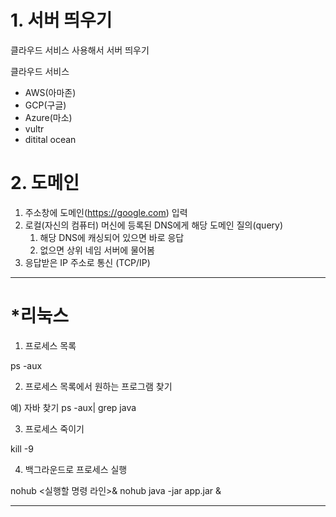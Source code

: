 # 1. 서버 띄우기

클라우드 서비스 사용해서 서버 띄우기



클라우드 서비스

- AWS(아마존)
- GCP(구글)
- Azure(마소)
- vultr
- ditital ocean

# 2. 도메인

1. 주소창에 도메인(https://google.com) 입력
2. 로컬(자신의 컴퓨터) 머신에 등록된 DNS에게 해당 도메인 질의(query)
   1. 해당 DNS에 캐싱되어 있으면 바로 응답
   2. 없으면 상위 네임 서버에 물어봄
3. 응답받은 IP 주소로 통신 (TCP/IP)


---------------
# *리눅스
1. 프로세스 목록

ps -aux

2. 프로세스 목록에서 원하는 프로그램 찾기

예) 자바 찾기
ps -aux| grep java

3. 프로세스 죽이기

kill -9<pid>

4. 백그라운드로 프로세스 실행

nohub <실행할 명령 라인>&
nohub java -jar app.jar &

------------------------
